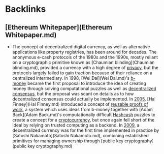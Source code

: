 
# Backlinks
## [Ethereum Whitepaper](Ethereum Whitepaper.md)
- The concept of decentralized digital currency, as well as alternative applications like property registries, has been around for decades. The anonymous e-cash protocols of the 1980s and the 1990s, mostly reliant on a cryptographic primitive known as [Chaumian blinding](Chaumian blinding.md), provided a currency with a high degree of [privacy](privacy.md), but the protocols largely failed to gain traction because of their reliance on a centralized intermediary. In 1998, [Wei Dai](Wei Dai.md)'s [b-money](b-money.md) became the first proposal to introduce the idea of creating money through solving computational puzzles as well as [decentralized](decentralized.md) [consensus](consensus.md), but the proposal was scant on details as to how decentralized consensus could actually be implemented. In [2005](2005.md), [Hal Finney](Hal Finney.md) introduced a concept of [reusable proofs of work](http://nakamotoinstitute.org/finney/rpow/), a system which uses ideas from b-money together with [Adam Back](Adam Back.md)'s computationally difficult [Hashcash](Hashcash.md) puzzles to create a concept for a [cryptocurrency](cryptocurrency.md), but once again fell short of the ideal by relying on trusted computing as a backend. In [2009](2009.md), a decentralized currency was for the first time implemented in practice by [Satoshi Nakamoto](Satoshi Nakamoto.md), combining established primitives for managing ownership through [public key cryptography](public key cryptography.md)

